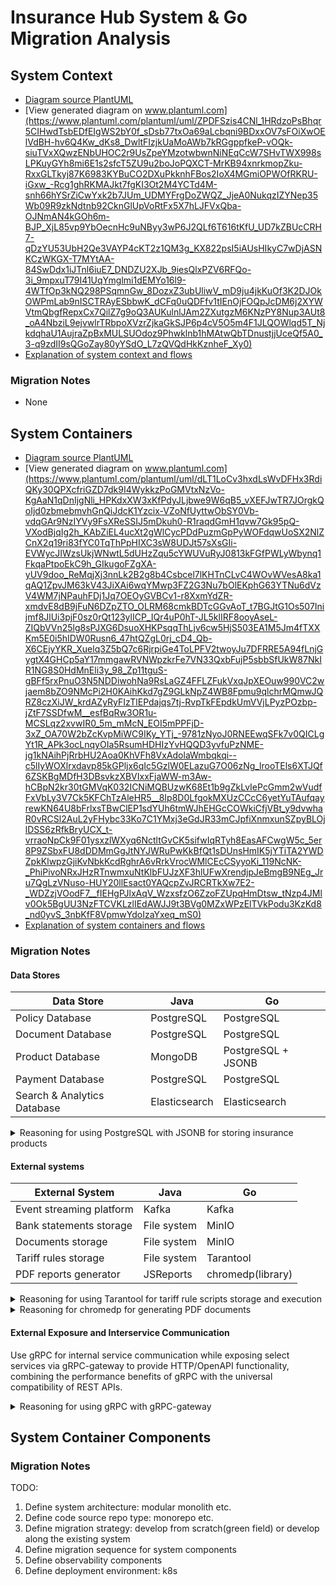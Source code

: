 # Insurance Hub System & Go Migration Analysis

## System Context

* [Diagram source PlantUML](/docs/c4-diagrams/context/insurance-hub-system-context-diagram.puml)
* [View generated diagram on www.plantuml.com](https://www.plantuml.com/plantuml/uml/ZPDFSzis4CNl_1HRdzoPsBhqr5CIHwdTsbEDfEIgWS2bY0f_sDsb77txOa69aLcbqni9BDxxOV7sFOiXwOElVdBH-hv6Q4Kw_dKs8_DwltFIzjkUaMoAWb7kRGgppfkeP-vOQk-siuTVxXQwzENbUHOC2r9UsZpeYMzotwbwnNiNEqCcW7SHvTWX998sLPKuyGYh8mi6E1s2sfcT5ZU9u2boJoPQXCT-MrKB94xnrkmopZku-RxxGLTkyj87K6983KYBuCO2DXuPkknhFBos2IoX4MGmiOPWOfRKRU-iGxw_-Rcg1ghRKMAJkt7fgKI3Ot2M4YCTd4M-snh66hYSrZiCwYxk2b7JUm_UDMYFrgDoZWQZ_JjeA0NukqzIZYNep35Wb09R9zkNdtnb92CknGlUpVoRtFx5X7hLJFVxQba-OJNmAN4kGOh6m-BJP_XjL85vp9YbOecnHc9uNByy3wP6J2QLf6T616tKfU_UD7kZBUcCRH7-qDzYU53UbH2Qe3VAYP4cKT2z1QM3g_KX822psI5iAUsHIkyC7wDjASNKCzWKGX-T7MYtAA-84SwDdx1iJTnl6iuE7_DNDZU2XJb_9iesQlxPZV6RFQo-3i_9mpxuT79I41UqYmglmi1dEMYo16l9-4WTfOp3kNQ298PSqmnGw_8DozxZ3ubUliwV_mD9ju4jkKuOf3K2DJOkOWPmLab9nISCTRAyESbbwK_dCFq0uQDFfv1tIEnOjFOQpJcDM6j2XYWVtmQbgfRepxCx7QilZ7g9oQ3AUKulnlJAm2ZXutgzM6KNzPY8Nup3AUt8_oA4NbziL9ejvwlrTRbpoXVzrZjkaGkSJP6p4cV5O5m4F1JLQOWlqd5T_NjkdqhaU1AujraZpBxMULSUOdoz9Phwklnb1hMAtwQbTDnustjjUceQf5A0_3-q9zdII9sQGoZay80yYSdO_L7zQVQdHkKznheF_Xy0)
* [Explanation of system context and flows](/docs/c4-diagrams/context/insurance-hub-system-context-analysis.md)

### Migration Notes

* None

## System Containers

* [Diagram source PlantUML](/docs/c4-diagrams/container/insurance-hub-container-diagram.puml)
* [View generated diagram on www.plantuml.com](https://www.plantuml.com/plantuml/uml/dLT1LoCv3hxdLsWvDFHx3RdiQKy30QPXcfriGZD7dk9I4WykkzPoGMVtxNzVo-KgAaN1qDnIjgNli_HPKdxXW3xKfPdyJLjbwe9W6qB5_vXEFJwTR7JOrgkQoIjd0zbmebmvhGnQiJdcK1Yzcix-VZoNfUyttwObSY0Vb-vdqGAr9NzIYVy9FsXReSSIJ5mDkuh0-R1raqdGmH1qvw7Gk95pQ-VXodBjqIg2h_KAbZiEL4ucXt2gWlCycPDdPuzmGpPyWOFdqwUoSX2NlZCnX2q19ri83fYC0TqThPpHIXC3sW8UDJt57sXsGIi-EVWycJIWzsUkjWNwtL5dUHzZqu5cYWUVuRyJ0813kFGfPWLyWbynq1FkqaPtpoEkC9h_GIkugoFZgXA-yUV9doo_ReMqjXj3nnLk2B2g8b4Csbcel7lKHTnCLvC4WOvWVesA8ka1qAQ1ZpvJM63kV43JiXAi6wqYMwp3FZ2G3Nu7bOlEKphG63YTNu6dVzV4WM7jNPauhFDj1Jq7OEOyGVBCv1-r8XxmYdZR-xmdvE8dB9jFuN6DZpZTO_OLRM68cmkBDTcGGvAoT_t7BGJtG1Os507Inijmf8JlUi3pjF0sz0rQt123ylICP_IQr4uP0hT-JL5klIRF8ooyAseL-ZIQbVVn25lg8sPJXG6DsuoXHKPsqqThLjv6cw5HjS503EA1M5Jm4fTXXKm5E0i5hIDW0Rusn6_47htQZgL0rj_cD4_Qb-X6CEjyYKR_Xuelq3Z5bQ7c6RjrpiGe4ToLPFV2twoyJu7DFRRE5A94fLnjGygtX4GHCp5aY17mmgawRVNWpzkrFe7VN33QxbFujP5sbbSfUkW87NkIR1NG8S0HdMnEli3y_98_Zp11tguS-gBFf5rxPnuO3N5NDDiwohNa9RsLaGZ4FFLZFukVxqJpXEOuw990VC2wjaem8bZO9NMcPi2H0KAihKkd7gZ9GLkNpZ4WB8Fpmu9qlchrMQmwJQRZ8czXiJW_krdAZyRyFIzTlEPdajqs7tj-RvpTkFEpdkUmVVjLPyzPOzbp-jZtF7SSDfwM__esfBqRw3OR1u-MCSLqz2xvwIR0_5m_mMcN_EOI5mPPFjD-3xZ_OA70W2bZcKvpMiWC9IKy_YTj_-9781zNyoJ0RNEEwqSFk7v0QICLgYt1R_APk3ocLnqyOIa5RsumHDHIzYvHQQD3yvfuPzNME-jg1kNAihPjRrbHU2Aoa0KhVFh8VxAdolaWmbqkqi--c5lIyWOXlrxdavp85kGPljx6qIc5GzlW0ELazuG7O06zNg_lrooTEls6XTJQf6ZSKBgMDfH3DBsvkzXBVIxxFjaWW-m3Aw-hCBpN2kr30tGMVqK032ICNiMQBUzwK68Et1b9gZkLvIePcGmm2wVudfFxVbLy3V7Ck5KFChTzAleHR5__8Ip8D0LfgokMXUzCCcC6yetYuTAufqayrewKN64U8bFrlxsTBwClEP1sdYUh6tmWJhEHGcCOWkiCfjVBt_y9dvwhaR0vRCSl2AuL2yFHybc33Ko7C1YMxj3eGdJR33mCJpfiXnmxunSZpyBLOjlDSS6zRfkBryUCX_t-vrraoNpCk9F01ysxzlWXyq6NctltGvCK5sifwIqRTyh8EasAFCwgW5c_5er8P9ZSbxFU8dDDMmGgJtNYJWRuPwKkBfQt1sDUnsHmIK5jYTiTA2YWDZpkKlwpzGjiKvNbkKcdRghrA6vRrkVrocWMlCEcCSyyoKi_119NcNK-_PhiPivoNRxJHzRTnwmxuNtKlbFUJzXF3hlUFwXrendjpJeBmgB9NEg_Jru7QgLzVNuso-HUY20llEsact0YAQcpZvJRCRTkXw7E2-_WDZzjVOodF7__fIEHgPJlxAqV_WzxsfzO6ZzoFZUpqHmDtsw_tNzp4JMlv0Ok5BgUU3NzFTCVKLzlIEdAWJJ9t3BVg0MZxWPzElTVkPodu3KzKd8_nd0yvS_3nbKfF8VpmwYdoIzaYxeq_mS0)
* [Explanation of system containers and flows](/docs/c4-diagrams/container/insurance-hub-container-analysis.md)

### Migration Notes

#### Data Stores

| Data Store                  | Java          | Go                 |
|-----------------------------|---------------|--------------------|
| Policy Database             | PostgreSQL    | PostgreSQL         |
| Document Database           | PostgreSQL    | PostgreSQL         |
| Product Database            | MongoDB       | PostgreSQL + JSONB |
| Payment Database            | PostgreSQL    | PostgreSQL         |
| Search & Analytics Database | Elasticsearch | Elasticsearch      |

<details>
<summary>Reasoning for using PostgreSQL with JSONB for storing insurance products</summary>

1. **Consolidation of Database Technologies**: Given that PostgreSQL is already used to store
   policies, payments, and documents-related metadata, moving `Product Database` to PostgreSQL with
   JSONB, we will consolidate our relational database needs to a single technology stack. This
   simplifies operations, reduces the learning curve for new team members, and streamlines tooling
   and monitoring.
2. **JSONB Capabilities**: PostgreSQL's `JSONB` data type provides excellent support for
   semi-structured data, offering schema flexibility similar to what MongoDB provides. You can store
   your product data, which might have varying attributes, in `JSONB` columns. Importantly, `JSONB`
   is stored in a decomposed binary format, allowing for efficient indexing and querying of data
   within the JSON document.
3. **ACID Compliance and Relational Features**: While providing document-like flexibility,
   PostgreSQL retains its strong relational database features, including ACID (Atomicity,
   Consistency, Isolation, Durability) properties, mature transaction support, and the ability to
   join JSONB data with other relational tables if needed. This hybrid approach gives us the best
   of both worlds.
4. **Performance Considerations**: For many use cases, PostgreSQL with JSONB can offer comparable or
   even competitive performance to MongoDB, particularly for querying JSON. While
   MongoDB is often lauded for its performance with large-scale, dynamic data, PostgreSQL's
   continuous improvements in JSONB handling have made it a strong contender for many NoSQL-like
   workloads.
5. **Go Ecosystem Support**: Go has robust and mature drivers and ORMs for PostgreSQL, making the
   integration straightforward.

</details>

#### External systems
   
| External System          | Java        | Go                |
|--------------------------|-------------|-------------------|
| Event streaming platform | Kafka       | Kafka             |
| Bank statements storage  | File system | MinIO             |
| Documents storage        | File system | MinIO             |
| Tariff rules storage     | File system | Tarantool         |
| PDF reports generator    | JSReports   | chromedp(library) |

<details>
<summary>Reasoning for using Tarantool for tariff rule scripts storage and execution</summary>

1. **Extreme Performance:** This is the most significant benefit. Tarantool is an in-memory database
   and application server. By rewriting the pricing rules in Lua and executing them as stored
   procedures, the calculations would occur at in-memory speeds, right next to the data. This will
   almost certainly be drastically faster than the current architecture's chain of
   `HTTP Request -> Service Logic -> File I/O -> Script Interpretation`.
2. **Superior Decoupling:** The pricing logic becomes a self-contained, language-agnostic component
   within Tarantool. The new component in Go becomes incredibly simple: its only job is to receive a request,
   call the appropriate Lua function in Tarantool with the necessary parameters, and return the
   result. We could update the pricing rules dynamically without ever redeploying the `pricing-service`.
3. **Centralized and Atomic Logic:** Managing business rules in a database is far more robust than
   managing script files. With Tarantool, we can update pricing rules transactionally, ensuring
   that the system is never in an inconsistent state. It creates a single source of truth for
   pricing.
4. **Future-Proofing:** By moving the logic into Tarantool, we make it accessible to _any_ service,
   regardless of the programming language. If we later add a new microservice in Python or Rust
   that needs to calculate a price, it can call the exact same Lua procedure in Tarantool that our
   Go service uses.

</details>

<details>
<summary>Reasoning for chromedp for generating PDF documents</summary>

1. **Architectural Simplification:** We eliminate the need for the external `JSReport` service. This
   means one less component to deploy, scale, monitor, and maintain, which reduces operational
   complexity and cost.
2. **High Fidelity Rendering:** Since we are using a real browser engine (Chrome's Blink), we get
   exceptionally high-quality rendering that supports modern HTML5, CSS3, and even JavaScript within
   the templates. Our existing templates are very likely to work with minimal to no changes.
3. **Self-Contained Service:** The `JSReport` service is replaced by a single, self-contained Go
   binary with no external runtime dependencies for PDF generation (though it does need access to a
   Chrome/Chromium executable on the same machine or in the same container).
4. **Performance:** We remove the network latency of the HTTP call to `JSReport`, which could lead
   to faster document generation.

</details>

#### External Exposure and Interservice Communication

Use gRPC for internal service communication while exposing select services via gRPC-gateway to
provide HTTP/OpenAPI functionality, combining the performance benefits of gRPC with the universal
compatibility of REST APIs.

<details>
<summary>Reasoning for using gRPC with gRPC-gateway</summary>

1. **Protocol Optimization**
   - **gRPC for internal communication**: provides superior performance, type safety, bidirectional
     streaming, and efficient binary serialization between your Go services
   - **HTTP/REST for external exposure**: ensures universal compatibility with web frontends, mobile
     apps, and third-party integrations

2. **Single API Definition** removes duplication and ensures consistency across protocols
   - Define APIs once in `.proto` files
   - Auto-generate GRPC server/client code
   - Auto-generate HTTP/JSON handlers
   - Auto-generate OpenAPI/Swagger documentation

3. **Performance Benefits**
   - Internal GRPC communication is ~7-10x faster than HTTP/JSON
   - Binary protocol reduces serialization overhead
   - HTTP/JSON translation only occurs at the edge where needed

4. **Typical Flow**

```
External Client (HTTP/JSON)
    └──> API Gateway (HTTP)
           └──> grpc-gateway (HTTP to gRPC)
                  └──> gRPC Service

Internal Microservices
    └──> Direct gRPC calls between each other
```

</details>


## System Container Components



### Migration Notes


TODO:

1. Define system architecture: modular monolith etc.
2. Define code source repo type: monorepo etc.
3. Define migration strategy: develop from scratch(green field) or develop along the existing system
4. Define migration sequence for system components
5. Define observability components
6. Define deployment environment: k8s